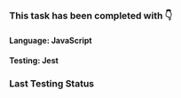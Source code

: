 ### This task has been completed with 👇

#### Language: JavaScript
#### Testing: Jest

### Last Testing Status

